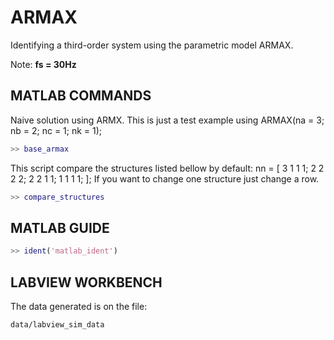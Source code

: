 ARMAX
=====

Identifying a third-order system using the parametric model ARMAX.

Note: **fs = 30Hz** 


MATLAB COMMANDS
---------------
Naive solution using ARMX. This is just a test example 
using ARMAX(na = 3; nb = 2; nc = 1; nk = 1);
```matlab
>> base_armax
```

This script compare the structures listed bellow by default:
nn = [
    3 1 1 1; 
    2 2 2 2; 
    2 2 1 1;
    1 1 1 1;
];
If you want to change one structure just change a row.
```matlab
>> compare_structures
```

MATLAB GUIDE
------------

```matlab
>> ident('matlab_ident')
```

LABVIEW WORKBENCH
-----------------
The data generated is on the file:
```
data/labview_sim_data
```



